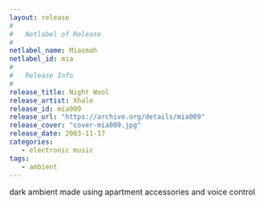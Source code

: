 ```yaml
---
layout: release
#
#   Netlabel of Release
#
netlabel_name: Miasmah
netlabel_id: mia
#
#   Release Info
#
release_title: Night Wool
release_artist: Xhale
release_id: mia009
release_url: "https://archive.org/details/mia009"
release_cover: "cover-mia009.jpg"
release_date: 2003-11-17
categories:
   - electronic music
tags:
   - ambient
---
```

dark ambient made using apartment accessories and voice control